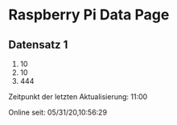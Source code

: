 
# Raspberry Pi Data Page
## Datensatz 1
1. 10
2. 10
3. 444

Zeitpunkt der letzten Aktualisierung: 11:00

Online seit: 05/31/20,10:56:29
    